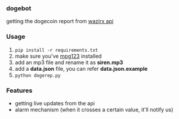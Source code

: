 ### dogebot

getting the dogecoin report from [wazirx api](https://api.wazirx.com/api/v2/tickers)

### Usage

1) ``` pip install -r requirements.txt ```
2) make sure you've [mpg123](https://www.mpg123.de/download.shtml) installed
3) add an mp3 file and rename it as **siren.mp3**
4) add a **data.json** file, you can refer **data.json.example**
4) ``` python dogerep.py ```

### Features

- getting live updates from the api
- alarm mechanism (when it crosses a certain value, it'll notify us)

